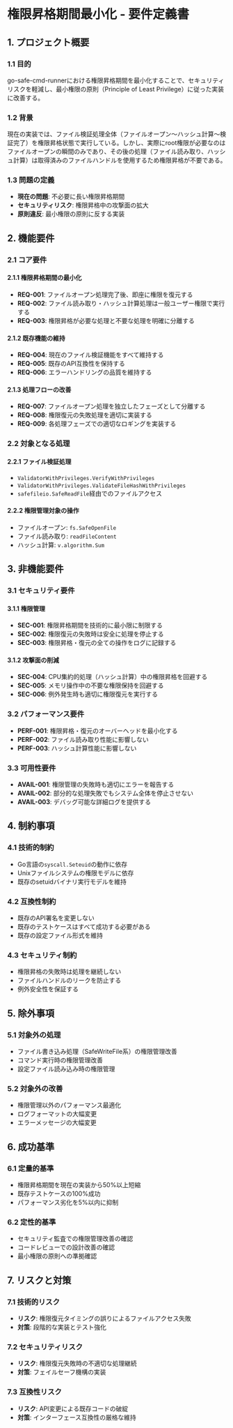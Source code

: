 # 権限昇格期間最小化 - 要件定義書

## 1. プロジェクト概要

### 1.1 目的
go-safe-cmd-runnerにおける権限昇格期間を最小化することで、セキュリティリスクを軽減し、最小権限の原則（Principle of Least Privilege）に従った実装に改善する。

### 1.2 背景
現在の実装では、ファイル検証処理全体（ファイルオープン～ハッシュ計算～検証完了）を権限昇格状態で実行している。しかし、実際にroot権限が必要なのはファイルオープンの瞬間のみであり、その後の処理（ファイル読み取り、ハッシュ計算）は取得済みのファイルハンドルを使用するため権限昇格が不要である。

### 1.3 問題の定義
- **現在の問題**: 不必要に長い権限昇格期間
- **セキュリティリスク**: 権限昇格中の攻撃面の拡大
- **原則違反**: 最小権限の原則に反する実装

## 2. 機能要件

### 2.1 コア要件

#### 2.1.1 権限昇格期間の最小化
- **REQ-001**: ファイルオープン処理完了後、即座に権限を復元する
- **REQ-002**: ファイル読み取り・ハッシュ計算処理は一般ユーザー権限で実行する
- **REQ-003**: 権限昇格が必要な処理と不要な処理を明確に分離する

#### 2.1.2 既存機能の維持
- **REQ-004**: 現在のファイル検証機能をすべて維持する
- **REQ-005**: 既存のAPI互換性を保持する
- **REQ-006**: エラーハンドリングの品質を維持する

#### 2.1.3 処理フローの改善
- **REQ-007**: ファイルオープン処理を独立したフェーズとして分離する
- **REQ-008**: 権限復元の失敗処理を適切に実装する
- **REQ-009**: 各処理フェーズでの適切なロギングを実装する

### 2.2 対象となる処理

#### 2.2.1 ファイル検証処理
- `ValidatorWithPrivileges.VerifyWithPrivileges`
- `ValidatorWithPrivileges.ValidateFileHashWithPrivileges`
- `safefileio.SafeReadFile`経由でのファイルアクセス

#### 2.2.2 権限管理対象の操作
- ファイルオープン: `fs.SafeOpenFile`
- ファイル読み取り: `readFileContent`
- ハッシュ計算: `v.algorithm.Sum`

## 3. 非機能要件

### 3.1 セキュリティ要件

#### 3.1.1 権限管理
- **SEC-001**: 権限昇格期間を技術的に最小限に制限する
- **SEC-002**: 権限復元の失敗時は安全に処理を停止する
- **SEC-003**: 権限昇格・復元の全ての操作をログに記録する

#### 3.1.2 攻撃面の削減
- **SEC-004**: CPU集約的処理（ハッシュ計算）中の権限昇格を回避する
- **SEC-005**: メモリ操作中の不要な権限保持を回避する
- **SEC-006**: 例外発生時も適切に権限復元を実行する

### 3.2 パフォーマンス要件
- **PERF-001**: 権限昇格・復元のオーバーヘッドを最小化する
- **PERF-002**: ファイル読み取り性能に影響しない
- **PERF-003**: ハッシュ計算性能に影響しない

### 3.3 可用性要件
- **AVAIL-001**: 権限管理の失敗時も適切にエラーを報告する
- **AVAIL-002**: 部分的な処理失敗でもシステム全体を停止させない
- **AVAIL-003**: デバッグ可能な詳細ログを提供する

## 4. 制約事項

### 4.1 技術的制約
- Go言語の`syscall.Seteuid`の動作に依存
- Unixファイルシステムの権限モデルに依存
- 既存のsetuidバイナリ実行モデルを維持

### 4.2 互換性制約
- 既存のAPI署名を変更しない
- 既存のテストケースはすべて成功する必要がある
- 既存の設定ファイル形式を維持

### 4.3 セキュリティ制約
- 権限昇格の失敗時は処理を継続しない
- ファイルハンドルのリークを防止する
- 例外安全性を保証する

## 5. 除外事項

### 5.1 対象外の処理
- ファイル書き込み処理（SafeWriteFile系）の権限管理改善
- コマンド実行時の権限管理改善
- 設定ファイル読み込み時の権限管理

### 5.2 対象外の改善
- 権限管理以外のパフォーマンス最適化
- ログフォーマットの大幅変更
- エラーメッセージの大幅変更

## 6. 成功基準

### 6.1 定量的基準
- 権限昇格期間を現在の実装から50%以上短縮
- 既存テストケースの100%成功
- パフォーマンス劣化を5%以内に抑制

### 6.2 定性的基準
- セキュリティ監査での権限管理改善の確認
- コードレビューでの設計改善の確認
- 最小権限の原則への準拠確認

## 7. リスクと対策

### 7.1 技術的リスク
- **リスク**: 権限復元タイミングの誤りによるファイルアクセス失敗
- **対策**: 段階的な実装とテスト強化

### 7.2 セキュリティリスク
- **リスク**: 権限復元失敗時の不適切な処理継続
- **対策**: フェイルセーフ機構の実装

### 7.3 互換性リスク
- **リスク**: API変更による既存コードの破綻
- **対策**: インターフェース互換性の厳格な維持
